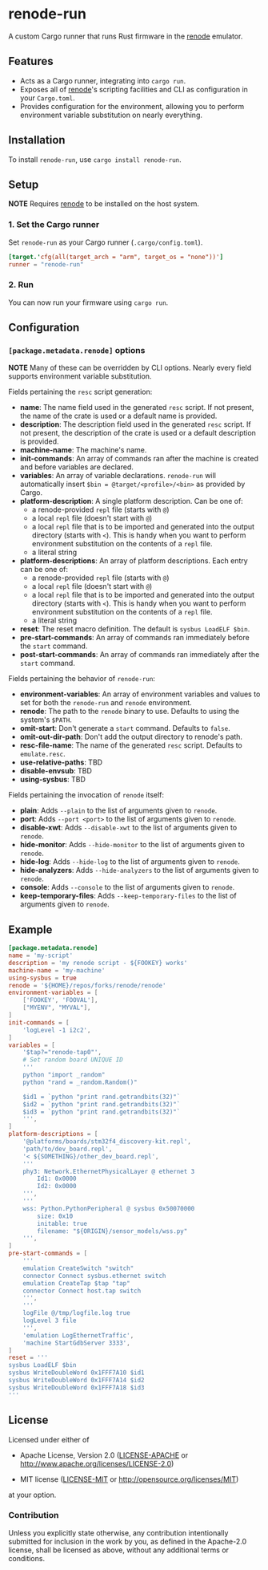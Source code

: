 # renode-run

A custom Cargo runner that runs Rust firmware in the [renode] emulator.

## Features

* Acts as a Cargo runner, integrating into `cargo run`.
* Exposes all of [renode]'s scripting facilities and CLI as configuration in your `Cargo.toml`.
* Provides configuration for the environment, allowing you to perform environment variable
  substitution on nearly everything.

## Installation

To install `renode-run`, use `cargo install renode-run`.

## Setup

**NOTE** Requires [renode] to be installed on the host system.

### 1. Set the Cargo runner

Set `renode-run` as your Cargo runner (`.cargo/config.toml`).

``` toml
[target.'cfg(all(target_arch = "arm", target_os = "none"))']
runner = "renode-run"
```

### 2. Run

You can now run your firmware using `cargo run`.

## Configuration

### `[package.metadata.renode]` options

**NOTE** Many of these can be overridden by CLI options. Nearly every field supports environment variable substitution.

Fields pertaining the `resc` script generation:
- **name**: The name field used in the generated `resc` script.
  If not present, the name of the crate is used or a default name is provided.
- **description**: The description field used in the generated `resc` script.
  If not present, the description of the crate is used or a default description is provided.
- **machine-name**: The machine's name.
- **init-commands**: An array of commands ran after the machine is created and before variables are declared.
- **variables**: An array of variable declarations.
  `renode-run` will automatically insert `$bin = @target/<profile>/<bin>` as provided by Cargo.
- **platform-description**: A single platform description.
  Can be one of:
    * a renode-provided `repl` file (starts with `@`)
    * a local `repl` file (doesn't start with `@`)
    * a local `repl` file that is to be imported and generated into the output directory (starts with `<`).
      This is handy when you want to perform environment substitution on the contents of a `repl` file.
    * a literal string
- **platform-descriptions**: An array of platform descriptions.
  Each entry can be one of:
    * a renode-provided `repl` file (starts with `@`)
    * a local `repl` file (doesn't start with `@`)
    * a local `repl` file that is to be imported and generated into the output directory (starts with `<`).
      This is handy when you want to perform environment substitution on the contents of a `repl` file.
    * a literal string
- **reset**: The reset macro definition. The default is `sysbus LoadELF $bin`.
- **pre-start-commands**: An array of commands ran immediately before the `start` command.
- **post-start-commands**: An array of commands ran immediately after the `start` command.

Fields pertaining the behavior of `renode-run`:
- **environment-variables**: An array of environment variables and values to set for both the `renode-run` and `renode` environment.
- **renode**: The path to the `renode` binary to use. Defaults to using the system's `$PATH`.
- **omit-start**: Don't generate a `start` command. Defaults to `false`.
- **omit-out-dir-path**: Don't add the output directory to renode's path.
- **resc-file-name**: The name of the generated `resc` script. Defaults to `emulate.resc`.
- **use-relative-paths**: TBD
- **disable-envsub**: TBD
- **using-sysbus**: TBD

Fields pertaining the invocation of `renode` itself:
- **plain**: Adds `--plain` to the list of arguments given to `renode`.
- **port**: Adds `--port <port>` to the list of arguments given to `renode`.
- **disable-xwt**: Adds `--disable-xwt` to the list of arguments given to `renode`.
- **hide-monitor**: Adds `--hide-monitor` to the list of arguments given to `renode`.
- **hide-log**: Adds `--hide-log` to the list of arguments given to `renode`.
- **hide-analyzers**: Adds `--hide-analyzers` to the list of arguments given to `renode`.
- **console**: Adds `--console` to the list of arguments given to `renode`.
- **keep-temporary-files**: Adds `--keep-temporary-files` to the list of arguments given to `renode`.

## Example

```toml
[package.metadata.renode]
name = 'my-script'
description = 'my renode script - ${FOOKEY} works'
machine-name = 'my-machine'
using-sysbus = true
renode = '${HOME}/repos/forks/renode/renode'
environment-variables = [
    ['FOOKEY', 'FOOVAL'],
    ["MYENV", "MYVAL"],
]
init-commands = [
    'logLevel -1 i2c2',
]
variables = [
    '$tap?="renode-tap0"',
    # Set random board UNIQUE ID
    '''
    python "import _random"
    python "rand = _random.Random()"

    $id1 = `python "print rand.getrandbits(32)"`
    $id2 = `python "print rand.getrandbits(32)"`
    $id3 = `python "print rand.getrandbits(32)"`
    ''',
]
platform-descriptions = [
    '@platforms/boards/stm32f4_discovery-kit.repl',
    'path/to/dev_board.repl',
    '< ${SOMETHING}/other_dev_board.repl',
    '''
    phy3: Network.EthernetPhysicalLayer @ ethernet 3
        Id1: 0x0000
        Id2: 0x0000
    ''',
    '''
    wss: Python.PythonPeripheral @ sysbus 0x50070000
        size: 0x10
        initable: true
        filename: "${ORIGIN}/sensor_models/wss.py"
    ''',
]
pre-start-commands = [
    '''
    emulation CreateSwitch "switch"
    connector Connect sysbus.ethernet switch
    emulation CreateTap $tap "tap"
    connector Connect host.tap switch
    ''',
    '''
    logFile @/tmp/logfile.log true
    logLevel 3 file
    ''',
    'emulation LogEthernetTraffic',
    'machine StartGdbServer 3333',
]
reset = '''
sysbus LoadELF $bin
sysbus WriteDoubleWord 0x1FFF7A10 $id1
sysbus WriteDoubleWord 0x1FFF7A14 $id2
sysbus WriteDoubleWord 0x1FFF7A18 $id3
'''
```

## License

Licensed under either of

- Apache License, Version 2.0 ([LICENSE-APACHE](LICENSE-APACHE) or http://www.apache.org/licenses/LICENSE-2.0)

- MIT license ([LICENSE-MIT](LICENSE-MIT) or http://opensource.org/licenses/MIT)

at your option.

### Contribution

Unless you explicitly state otherwise, any contribution intentionally submitted
for inclusion in the work by you, as defined in the Apache-2.0 license, shall be
licensed as above, without any additional terms or conditions.

[renode]: https://renode.io/

